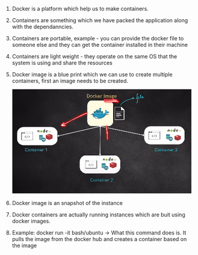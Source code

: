 1. Docker is a platform which help us to make containers. 

2. Containers are something which we have packed the application along with the dependanncies. 

3. Containers are portable, example - you can provide the docker file to someone else and they can get the container installed in their machine

4. Containers are light weight - they operate on the same OS that the system is using and share the resources

5. Docker image is a blue print which we can use to create multiple containers, first an image needs to be created. 

    ![alt text](image.png)

6. Docker image is an snapshot of the instance

7. Docker containers are actually running instances which are buit using docker images. 

8. Example: docker run -it bash/ubuntu -> What this command does is. It pulls the image from the docker hub and creates a container based on the image